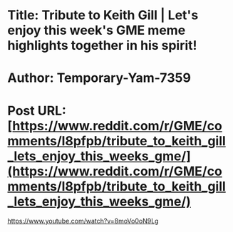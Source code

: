 # Title: Tribute to Keith Gill | Let's enjoy this week's GME meme highlights together in his spirit!
# Author: Temporary-Yam-7359
# Post URL: [https://www.reddit.com/r/GME/comments/l8pfpb/tribute_to_keith_gill_lets_enjoy_this_weeks_gme/](https://www.reddit.com/r/GME/comments/l8pfpb/tribute_to_keith_gill_lets_enjoy_this_weeks_gme/)


https://www.youtube.com/watch?v=8moVo0oN9Lg